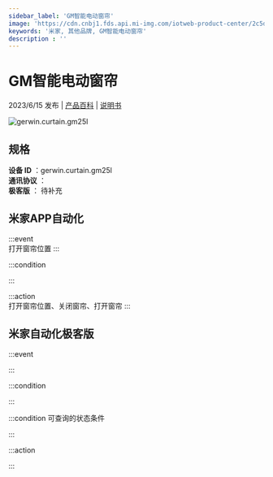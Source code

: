 ```yaml
---
sidebar_label: 'GM智能电动窗帘'
image: 'https://cdn.cnbj1.fds.api.mi-img.com/iotweb-product-center/2c5d08848a3e957d35202b841c516dd8_1684134889571.png?GalaxyAccessKeyId=AKVGLQWBOVIRQ3XLEW&Expires=9223372036854775807&Signature=odXHRIYQkTkzcXKhUj3tKC6u8d8='
keywords: '米家, 其他品牌, GM智能电动窗帘'
description : ''
---
```

# GM智能电动窗帘

2023/6/15 发布 | [产品百科](https://home.mi.com/webapp/content/baike/product/index.html?model=gerwin.curtain.gm25l/) | [说明书](https://home.mi.com/views/introduction.html?model=gerwin.curtain.gm25l&region=cn)

![gerwin.curtain.gm25l](https://cdn.cnbj1.fds.api.mi-img.com/iotweb-product-center/2c5d08848a3e957d35202b841c516dd8_1684134889571.png?GalaxyAccessKeyId=AKVGLQWBOVIRQ3XLEW&Expires=9223372036854775807&Signature=odXHRIYQkTkzcXKhUj3tKC6u8d8=)

## 规格  
> 
**设备 ID** ：gerwin.curtain.gm25l  
**通讯协议** ：  
**极客版**  ： 待补充 


## 米家APP自动化  

:::event  
打开窗帘位置
:::

:::condition  

:::

:::action   
打开窗帘位置、关闭窗帘、打开窗帘
:::

## 米家自动化极客版  

:::event  

:::

:::condition  

:::

:::condition 可查询的状态条件  

:::

:::action  

:::

        
